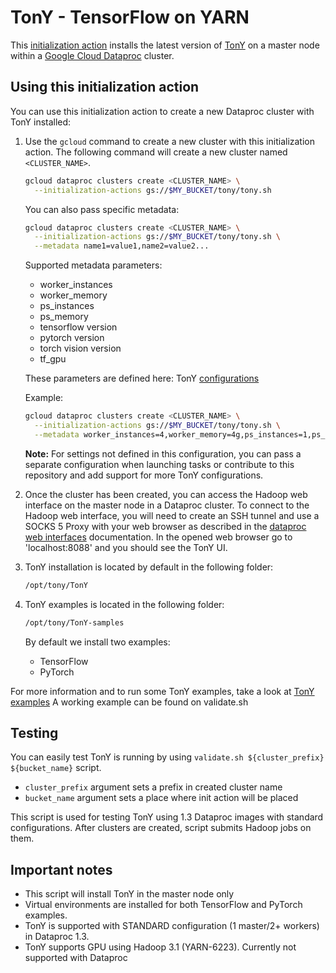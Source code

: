 # TonY - TensorFlow on YARN

This [initialization action](https://cloud.google.com/dataproc/init-actions) installs the latest version of [TonY](https://github.com/linkedin/TonY)
on a master node within a [Google Cloud Dataproc](https://cloud.google.com/dataproc) cluster.

## Using this initialization action

You can use this initialization action to create a new Dataproc cluster with TonY installed:

1. Use the `gcloud` command to create a new cluster with this initialization action.  The following command will create a new cluster named `<CLUSTER_NAME>`.

    ```bash
    gcloud dataproc clusters create <CLUSTER_NAME> \
      --initialization-actions gs://$MY_BUCKET/tony/tony.sh
    ```

    You can also pass specific metadata:
    
    ```bash
    gcloud dataproc clusters create <CLUSTER_NAME> \
      --initialization-actions gs://$MY_BUCKET/tony/tony.sh \
      --metadata name1=value1,name2=value2... 
    ```
    
    Supported metadata parameters:
    
     - worker_instances 
     - worker_memory
     - ps_instances
     - ps_memory
     - tensorflow version
     - pytorch version
     - torch vision version
     - tf_gpu
        
    These parameters are defined here: TonY [configurations](https://github.com/linkedin/TonY/wiki/TonY-Configurations)
    
    Example:
    
    ```bash
    gcloud dataproc clusters create <CLUSTER_NAME> \
      --initialization-actions gs://$MY_BUCKET/tony/tony.sh \
      --metadata worker_instances=4,worker_memory=4g,ps_instances=1,ps_memory=2g
    ```
    
    **Note:** For settings not defined in this configuration, you can pass a separate configuration when launching tasks
    or contribute to this repository and add support for more TonY configurations.
    
2. Once the cluster has been created, you can access the Hadoop web interface on the master node in a Dataproc cluster. To connect to the Hadoop web interface, you will need to create an SSH tunnel and use a SOCKS 5 Proxy with your web browser as described in the [dataproc web interfaces](https://cloud.google.com/dataproc/cluster-web-interfaces) documentation. In the opened web browser go to 'localhost:8088' and you should see the TonY UI.

3. TonY installation is located by default in the following folder:

    ```bash
    /opt/tony/TonY
    ```
    
4. TonY examples is located in the following folder:

    ```bash
    /opt/tony/TonY-samples
    ```
    By default we install two examples:
    
    - TensorFlow
    - PyTorch
    
For more information and to run some TonY examples, take a look at [TonY examples](https://github.com/linkedin/TonY/tree/master/tony-examples)
A working example can be found on validate.sh

## Testing
You can easily test TonY is running by using ```validate.sh ${cluster_prefix} ${bucket_name}``` script.

* ```cluster_prefix``` argument sets a prefix in created cluster name
* ```bucket_name``` argument sets a place where init action will be placed

This script is used for testing TonY using 1.3 Dataproc images with standard configurations. 
After clusters are created, script submits Hadoop jobs on them.


## Important notes

* This script will install TonY in the master node only
* Virtual environments are installed for both TensorFlow and PyTorch examples.
* TonY is supported with STANDARD configuration (1 master/2+ workers) in Dataproc 1.3.
* TonY supports GPU using Hadoop 3.1 (YARN-6223). Currently not supported with Dataproc